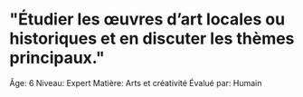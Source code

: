 # "Étudier les œuvres d’art locales ou historiques et en discuter les thèmes principaux."

Âge: 6
Niveau: Expert
Matière: Arts et créativité
Évalué par: Humain